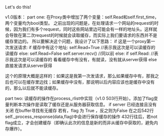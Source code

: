 Let's do this!


v1.0版本：
part one:
    在Proxy类中增加了两个变量：self.Read和self.first_time，两个变量均为bool类型。
    之前出现的问题是，在处理请求一个网站的request的时候，因为我们有多个request，同时这些网站里边可能会有一样的地址头。这样就会导致在第二次request的时候就会读取缓存，而实际上我们要请求的东西并不是缓存里边的。
    所以要解决这个问题，我设计了以下思路：
    if 这是一个proxy第一次发送请求:
        if 缓存中有这个地址:
            self.Read=True     //表示我这次是可以读缓存的
            读缓存
        else:
            self.Read=False
            self.server.recv()      //同以前
    else:
        if self.Read:                //表示我这次是可以读缓存的
            看看缓存中有没有，有就读，没有就从server获得
        else
            直接发请求从server获得
    
   这个的原理大概是这样的：如果这是我第一次发请求，那么如果缓存中有，那我之后也可以在缓存里边找；如果缓存中没有，那说明以后内容应该也是缓存中没有的，那么以后就不能读缓存。
   
 part two:
    读缓存的操作在process_rlist中实现（v1.0 503行开始）。添加了flag变量判断本次操作是读取了缓存还是从服务器获取信息。
    if server 已经连接且没有关闭
        在buffer寻找有无缓存
        若有，flag 为 True ，反之则为False
    在之后542行 self._process_response(data,flag)中会进行保存缓存的操作
    432行往后，若not flag成立，才会创建缓存（即确认此次的信息是新的而非从缓存中获取的，避免内存爆炸）。
